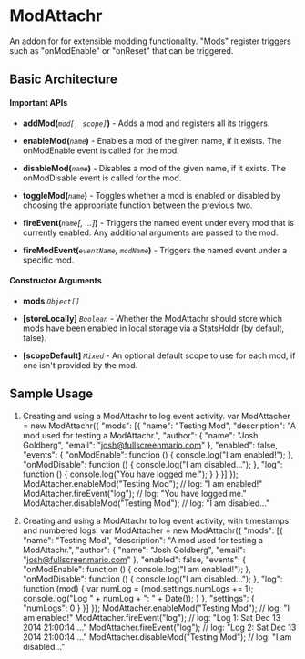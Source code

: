 # ModAttachr

An addon for for extensible modding functionality. "Mods" register triggers such
as "onModEnable" or "onReset" that can be triggered. 


## Basic Architecture

#### Important APIs

* **addMod(***`mod[, scope]`***)** - Adds a mod and registers all its triggers.

* **enableMod(***`name`***)** - Enables a mod of the given name, if it exists.
The onModEnable event is called for the mod.

* **disableMod(***`name`***)** - Disables a mod of the given name, if it exists.
The onModDisable event is called for the mod.

* **toggleMod(***`name`***)** - Toggles whether a mod is enabled or disabled by
choosing the appropriate function between the previous two.

* **fireEvent(***`name`[, ...]***)** - Triggers the named event under every mod 
that is currently enabled. Any additional arguments are passed to the mod.

* **fireModEvent(***`eventName`, `modName`***)** - Triggers the named event 
under a specific mod.

#### Constructor Arguments

* **mods** *`Object[]`*

* **[storeLocally]** *`Boolean`* - Whether the ModAttachr should store which 
mods have been enabled in local storage via a StatsHoldr (by default, false).

* **[scopeDefault]** *`Mixed`* - An optional default scope to use for each mod, if
one isn't provided by the mod.


## Sample Usage

1. Creating and using a ModAttachr to log event activity.
var ModAttacher = new ModAttachr({
    "mods": [{
        "name": "Testing Mod",
        "description": "A mod used for testing a ModAttachr.",
        "author": {
            "name": "Josh Goldberg",
            "email": "josh@fullscreenmario.com"
        },
        "enabled": false,
        "events": {
            "onModEnable": function () {
                console.log("I am enabled!");
            },
            "onModDisable": function () {
                console.log("I am disabled...");
            },
            "log": function () {
                console.log("You have logged me.");
            }
        }
    }]
});
ModAttacher.enableMod("Testing Mod"); // log: "I am enabled!"
ModAttacher.fireEvent("log"); // log: "You have logged me."
ModAttacher.disableMod("Testing Mod"); // log: "I am disabled..."

2. Creating and using a ModAttachr to log event activity, with timestamps and 
numbered logs.
var ModAttacher = new ModAttachr({
    "mods": [{
        "name": "Testing Mod",
        "description": "A mod used for testing a ModAttachr.",
        "author": {
            "name": "Josh Goldberg",
            "email": "josh@fullscreenmario.com"
        },
        "enabled": false,
        "events": {
            "onModEnable": function () {
                console.log("I am enabled!");
            },
            "onModDisable": function () {
                console.log("I am disabled...");
            },
            "log": function (mod) {
                var numLog = (mod.settings.numLogs += 1);
                console.log("Log " + numLog + ": " + Date());
            }
        },
        "settings": {
            "numLogs": 0
        }
    }]
});
ModAttacher.enableMod("Testing Mod"); // log: "I am enabled!"
ModAttacher.fireEvent("log"); // log: "Log 1: Sat Dec 13 2014 21:00:14 ..."
ModAttacher.fireEvent("log"); // log: "Log 2: Sat Dec 13 2014 21:00:14 ..."
ModAttacher.disableMod("Testing Mod"); // log: "I am disabled..."